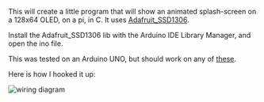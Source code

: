 This will create a little program that will show an animated splash-screen on a 128x64 OLED, on a pi, in C. It uses [Adafruit_SSD1306](https://github.com/adafruit/Adafruit_SSD1306).

Install the Adafruit_SSD1306 lib with the Arduino IDE Library Manager, and open the ino file.

This was tested on an Arduino UNO, but should work on any of [these](https://github.com/adafruit/Adafruit_SSD1306?tab=readme-ov-file#compatibility).

Here is how I hooked it up:

![wiring diagram](https://docs.arduino.cc/static/5f90596512320d9577cfa9638fdb6115/29114/wiring.png)

